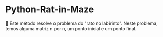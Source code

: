 # Python-Rat-in-Maze
:rat: Este método resolve o problema do "rato no labirinto". Neste problema, temos alguma matriz n por n, um ponto inicial e um ponto final.
